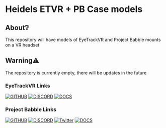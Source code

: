 # Heidels ETVR + PB Case models
## About❔

This repository will have models of EyeTrackVR and Project Babble mounts on a VR headset

## Warning⚠️

The repository is currently empty, there will be updates in the future


### EyeTrackVR Links
[![GITHUB](https://i.imgur.com/ogowXvK.png)](https://github.com/EyeTrackVR/)
[![DISCORD](https://i.imgur.com/bgBRNVk.png)](https://discord.gg/kkXYbVykZX)
[![DOCS](https://i.imgur.com/3bvjJZP.png)](https://docs.eyetrackvr.dev/)


### Project Babble Links
[![GITHUB](https://i.imgur.com/ogowXvK.png)](https://github.com/Project-Babble)
[![DISCORD](https://i.imgur.com/bgBRNVk.png)](https://discord.gg/XAMZmjBktk)
[![Twitter](https://i.imgur.com/L6UUDXQ.png)](https://x.com/projectBabbleVR)
[![DOCS](https://i.imgur.com/M3FHGZe.png)](https://babble.diy/)
